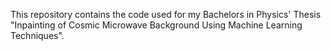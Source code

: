 This repository contains the code used for my Bachelors in Physics' Thesis "Inpainting of Cosmic Microwave Background Using Machine Learning Techniques".
